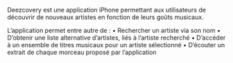 Deezcovery est une application iPhone permettant aux utilisateurs de découvrir de nouveaux artistes
en fonction de leurs goûts musicaux.

L’application permet entre autre de :
• Rechercher un artiste via son nom
• D’obtenir une liste alternative d’artistes, liés à l’artiste recherché
• D’accéder à un ensemble de titres musicaux pour un artiste sélectionné
• D’écouter un extrait de chaque morceau proposé par l’application 

